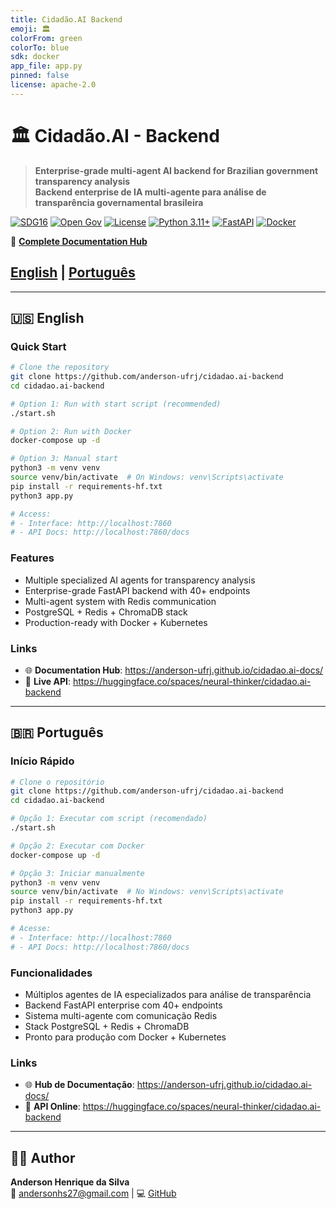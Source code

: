 ```yaml
---
title: Cidadão.AI Backend
emoji: 🏛️
colorFrom: green
colorTo: blue
sdk: docker
app_file: app.py
pinned: false
license: apache-2.0
---
```


# 🏛️ Cidadão.AI - Backend

> **Enterprise-grade multi-agent AI backend for Brazilian government transparency analysis**  
> **Backend enterprise de IA multi-agente para análise de transparência governamental brasileira**

[![SDG16](https://img.shields.io/badge/SDG-16-orange.svg)](https://sdgs.un.org/goals/goal16)
[![Open Gov](https://img.shields.io/badge/Open-Government-blue.svg)](https://www.opengovpartnership.org/)
[![License](https://img.shields.io/badge/License-Apache%202.0-blue.svg)](./LICENSE)
[![Python 3.11+](https://img.shields.io/badge/python-3.11+-blue.svg)](https://www.python.org/downloads/)
[![FastAPI](https://img.shields.io/badge/FastAPI-0.100+-green.svg)](https://fastapi.tiangolo.com/)
[![Docker](https://img.shields.io/badge/Docker-enabled-blue.svg)](https://www.docker.com/)

📖 **[Complete Documentation Hub](https://anderson-ufrj.github.io/cidadao.ai-docs/)**

## [English](#english) | [Português](#português)

---

## 🇺🇸 English

### Quick Start
```bash
# Clone the repository
git clone https://github.com/anderson-ufrj/cidadao.ai-backend
cd cidadao.ai-backend

# Option 1: Run with start script (recommended)
./start.sh

# Option 2: Run with Docker
docker-compose up -d

# Option 3: Manual start
python3 -m venv venv
source venv/bin/activate  # On Windows: venv\Scripts\activate
pip install -r requirements-hf.txt
python3 app.py

# Access:
# - Interface: http://localhost:7860
# - API Docs: http://localhost:7860/docs
```

### Features
- Multiple specialized AI agents for transparency analysis
- Enterprise-grade FastAPI backend with 40+ endpoints
- Multi-agent system with Redis communication
- PostgreSQL + Redis + ChromaDB stack
- Production-ready with Docker + Kubernetes

### Links
- 🌐 **Documentation Hub**: https://anderson-ufrj.github.io/cidadao.ai-docs/
- 🚀 **Live API**: https://huggingface.co/spaces/neural-thinker/cidadao.ai-backend

---

## 🇧🇷 Português

### Início Rápido
```bash
# Clone o repositório
git clone https://github.com/anderson-ufrj/cidadao.ai-backend
cd cidadao.ai-backend

# Opção 1: Executar com script (recomendado)
./start.sh

# Opção 2: Executar com Docker
docker-compose up -d

# Opção 3: Iniciar manualmente
python3 -m venv venv
source venv/bin/activate  # No Windows: venv\Scripts\activate
pip install -r requirements-hf.txt
python3 app.py

# Acesse:
# - Interface: http://localhost:7860
# - API Docs: http://localhost:7860/docs
```

### Funcionalidades
- Múltiplos agentes de IA especializados para análise de transparência
- Backend FastAPI enterprise com 40+ endpoints
- Sistema multi-agente com comunicação Redis
- Stack PostgreSQL + Redis + ChromaDB
- Pronto para produção com Docker + Kubernetes

### Links
- 🌐 **Hub de Documentação**: https://anderson-ufrj.github.io/cidadao.ai-docs/
- 🚀 **API Online**: https://huggingface.co/spaces/neural-thinker/cidadao.ai-backend


---

## 👨‍💻 Author

**Anderson Henrique da Silva**  
📧 andersonhs27@gmail.com | 💻 [GitHub](https://github.com/anderson-ufrj)
